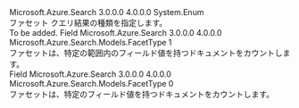 <Type Name="FacetType" FullName="Microsoft.Azure.Search.Models.FacetType">
  <TypeSignature Language="C#" Value="public enum FacetType" />
  <TypeSignature Language="ILAsm" Value=".class public auto ansi sealed FacetType extends System.Enum" />
  <TypeSignature Language="DocId" Value="T:Microsoft.Azure.Search.Models.FacetType" />
  <TypeSignature Language="VB.NET" Value="Public Enum FacetType" />
  <TypeSignature Language="F#" Value="type FacetType = " />
  <AssemblyInfo>
    <AssemblyName>Microsoft.Azure.Search</AssemblyName>
    <AssemblyVersion>3.0.0.0</AssemblyVersion>
    <AssemblyVersion>4.0.0.0</AssemblyVersion>
  </AssemblyInfo>
  <Base>
    <BaseTypeName>System.Enum</BaseTypeName>
  </Base>
  <Docs>
    <summary>
            ファセット クエリ結果の種類を指定します。
            </summary>
    <remarks>To be added.</remarks>
  </Docs>
  <Members>
    <Member MemberName="Range">
      <MemberSignature Language="C#" Value="Range" />
      <MemberSignature Language="ILAsm" Value=".field public static literal valuetype Microsoft.Azure.Search.Models.FacetType Range = int32(1)" />
      <MemberSignature Language="DocId" Value="F:Microsoft.Azure.Search.Models.FacetType.Range" />
      <MemberSignature Language="VB.NET" Value="Range" />
      <MemberSignature Language="F#" Value="Range = 1" Usage="Microsoft.Azure.Search.Models.FacetType.Range" />
      <MemberType>Field</MemberType>
      <AssemblyInfo>
        <AssemblyName>Microsoft.Azure.Search</AssemblyName>
        <AssemblyVersion>3.0.0.0</AssemblyVersion>
        <AssemblyVersion>4.0.0.0</AssemblyVersion>
      </AssemblyInfo>
      <ReturnValue>
        <ReturnType>Microsoft.Azure.Search.Models.FacetType</ReturnType>
      </ReturnValue>
      <MemberValue>1</MemberValue>
      <Docs>
        <summary>
            ファセットは、特定の範囲内のフィールド値を持つドキュメントをカウントします。
            </summary>
      </Docs>
    </Member>
    <Member MemberName="Value">
      <MemberSignature Language="C#" Value="Value" />
      <MemberSignature Language="ILAsm" Value=".field public static literal valuetype Microsoft.Azure.Search.Models.FacetType Value = int32(0)" />
      <MemberSignature Language="DocId" Value="F:Microsoft.Azure.Search.Models.FacetType.Value" />
      <MemberSignature Language="VB.NET" Value="Value" />
      <MemberSignature Language="F#" Value="Value = 0" Usage="Microsoft.Azure.Search.Models.FacetType.Value" />
      <MemberType>Field</MemberType>
      <AssemblyInfo>
        <AssemblyName>Microsoft.Azure.Search</AssemblyName>
        <AssemblyVersion>3.0.0.0</AssemblyVersion>
        <AssemblyVersion>4.0.0.0</AssemblyVersion>
      </AssemblyInfo>
      <ReturnValue>
        <ReturnType>Microsoft.Azure.Search.Models.FacetType</ReturnType>
      </ReturnValue>
      <MemberValue>0</MemberValue>
      <Docs>
        <summary>
            ファセットは、特定のフィールド値を持つドキュメントをカウントします。
            </summary>
      </Docs>
    </Member>
  </Members>
</Type>